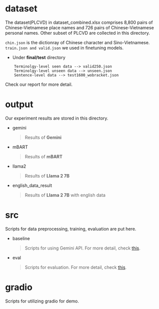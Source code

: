 # dataset
The dataset(PLCVD) in dataset_combined.xlsx comprises 8,800 pairs of Chinese-Vietnamese place names and 726 pairs of Chinese-Vietnamese personal names. Other subset of PLCVD are collected in this directory.

```chin.json``` is the dictionray of Chinese character and Sino-Vietnamese.
```train.json and valid.json``` we used in finetuning models.


* Under **final\/test** directory
```
    Terminolgy-level seen data --> valid250.json
    Terminolgy-level unseen data --> unseen.json
    Sentence-level data --> test1600_wobracket.json
```
Check our report for more detail.


# output
Our experiment results are stored in this directory.
* gemini 
    > Results of **Gemini**
* mBART
    > Results of **mBART**
* llama2
    > Results of **Llama 2 7B**
* english_data_result
    > Results of **Llama 2 7B** with english data
# src
Scripts for data preprocessing, training, evaluation are put here.
* baseline
    > Scripts for using Gemini API. For more detail, check [this](https://github.com/booyaka91112/adlfinal/tree/main/src/baseline).
* eval
    > Scripts for evaluation. For more detail, check [this](https://github.com/booyaka91112/adlfinal/tree/main/src/eval).
# gradio
Scripts for utilizing gradio for demo.
